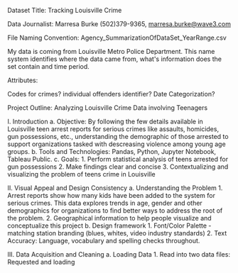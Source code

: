 Dataset Title: Tracking Louisville Crime

Data Journalist: Marresa Burke (502)379-9365, marresa.burke@wave3.com

File Naming Convention: Agency_SummarizationOfDataSet_YearRange.csv 

My data is coming from Louisville Metro Police Department. This name system identifies where the data came from, what's information does the set contain and time period. 

Attributes: 

Codes for crimes? 
individual offenders identifier? 
Date Categorization? 


Project Outline: Analyzing Louisville Crime Data involving Teenagers

I. Introduction 
    a. Objective: By following the few details available in Louisville teen arrest reports for serious crimes like assaults, homicides, gun possessions, etc., understanding the demographic of those arrested to support organizations tasked with descreasing violence among young age groups. 
    b. Tools and Technologies: Pandas, Python, Jupyter Notebook, Tableau Public. 
    c. Goals: 
        1. Perform statistical analysis of teens arrested for gun possessions
        2. Make findings clear and concise 
        3. Contextualizing and visualizing the problem of teens crime in Louisville 


II. Visual Appeal and Design Consistency 
    a. Understanding the Problem
        1. Arrest reports show how many kids have been added to the system for serious crimes. This data explores trends in age, gender and other demographics for organizations to find better ways to address the root of the problem. 
        2. Geographical information to help people visualize and conceptualize this project
    b. Design framework
        1. Font/Color Palette - matching station branding (blues, whites, video industry standards)
        2. Text Accuracy: Language, vocabulary and spelling checks throughout. 


III. Data Acquisition and Cleaning 
    a. Loading Data 
        1. Read into two data files: Requested and loading 

